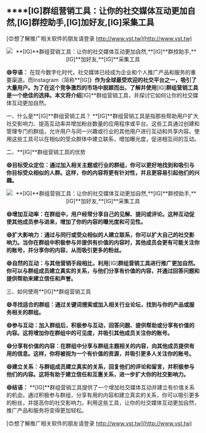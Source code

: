 ## ****[IG]**群组营销工具：让你的社交媒体互动更加自然,**[IG]**群控助手,**[IG]**加好友,**[IG]**采集工具**

[😍想了解推广相关软件的朋友请登录 http://www.vst.tw](http://www.vst.tw)

 <center><img src="https://vst.tw/MP4/tuiguang/png/8.png" alt="**[IG]**群组营销工具：让你的社交媒体互动更加自然,**[IG]**群控助手,**[IG]**加好友,**[IG]**采集工具"></center>

**😄导语：**
在现今数字化时代，社交媒体已经成为企业和个人推广产品和服务的重要渠道。而Instagram（简称**[IG]**）作为全球最受欢迎的社交平台之一，吸引了大量用户。为了在这个竞争激烈的市场中脱颖而出，了解并使用**[IG]**群组营销工具是一个绝佳的选择。本文将介绍**[IG]**群组营销工具，并探讨它如何让你的社交媒体互动更加自然。

一、什么是**[IG]**群组营销工具？
**[IG]**群组营销工具是指那些帮助用户扩大社交影响力、提高互动率并增加粉丝数量的应用程序或平台。这些工具通过创建和管理专门的群组，允许用户与同一兴趣或行业的其他用户进行互动和共享内容。使用这些工具可以在相似的受众群体中建立联系，增加曝光度，促进相互间的互动。

二、**[IG]**群组营销工具的优势

**😄目标受众定位：通过加入相关主题或行业的群组，你可以更好地找到和吸引与你目标受众相似的人群。这样，你的内容将更有针对性，并且更容易引起他们的兴趣。**

 <center><img src="https://vst.tw/MP4/tuiguang/png/6.png" alt="**[IG]**群组营销工具：让你的社交媒体互动更加自然,**[IG]**群控助手,**[IG]**加好友,**[IG]**采集工具"></center>

**😄增加互动率：在群组中，用户经常分享自己的见解、提问或评论。这种互动促使其他成员参与进来，增加了你的内容的曝光度和可见性。**

**😄扩大影响力：通过与同行或受众相似的人建立联系，你可以扩大自己的社交影响力。当你在群组中积极参与并提供有价值的内容时，其他成员会更有可能关注你的账号，并分享你的内容，从而吸引更多的粉丝。**

**😄自然的互动：与其他营销手段相比，利用**[IG]**群组营销工具进行推广更加自然。你可以与群组成员建立真实的关系，与他们分享有价值的内容，并通过回答问题和提供帮助来建立信任和声誉。**

三、如何使用**[IG]**群组营销工具

**😄寻找适合的群组：通过关键词搜索或加入相关行业论坛，找到与你的产品或服务相关的群组。**

**😄参与互动：加入群组后，积极参与互动，回答问题、提供帮助或分享有价值的内容。这将增加你在群组中的可见度，并吸引其他成员关注你的账号。**

**😄分享有价值的内容：在群组中分享与群组主题相关的内容，向其他成员提供有用的信息。这样，你将被视为一个有价值的资源，并吸引更多人关注你的账号。**

**😄建立关系：与群组成员建立真实的关系，回复他们的评论和留言，并积极参与他们的内容。这将有助于建立信任和互惠关系，进一步扩大你的社交影响力。**

**😄结语：**
**[IG]**群组营销工具提供了一个增加社交媒体互动并建立有价值关系的机会。通过积极参与群组，分享有用的内容和建立真实的关系，你可以吸引更多的粉丝，并提高你的社交影响力。利用这些工具，让你的社交媒体互动更加自然，推广产品和服务将变得更加轻松。

[😍想了解推广相关软件的朋友请登录 http://www.vst.tw](http://www.vst.tw)



